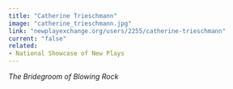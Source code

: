 ```yaml
---
title: "Catherine Trieschmann"
image: "catherine_trieschmann.jpg"
link: "newplayexchange.org/users/2255/catherine-trieschmann"
current: "false"
related:
- National Showcase of New Plays
---
```


*The Bridegroom of Blowing Rock*
